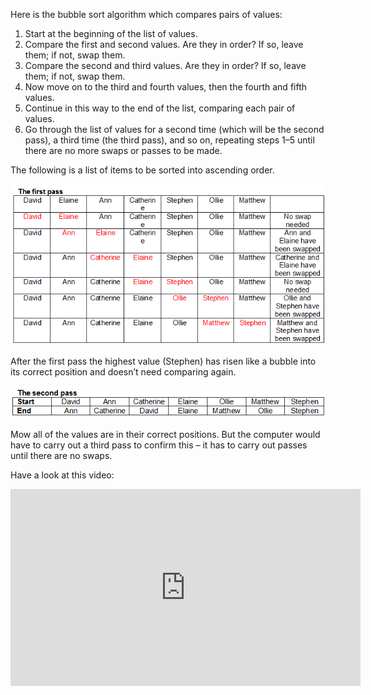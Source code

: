 Here is the bubble sort algorithm which compares pairs of values:

1. Start at the beginning of the list of values.
1. Compare the first and second values. Are they in order? If so, leave them; if not, swap them.
1. Compare the second and third values. Are they in order? If so, leave them; if not, swap them.
1. Now move on to the third and fourth values, then the fourth and fifth values.
1. Continue in this way to the end of the list, comparing each pair of values. 
1. Go through the list of values for a second time (which will be the second pass), a third time (the third pass), and so on, repeating steps 1–5 until there are no more swaps or passes to be made.

The following is a list of items to be sorted into ascending order.


![](.guides/img/firstpass.png)

After the first pass the highest value (Stephen) has risen like a bubble into its correct position and doesn’t need comparing again.


![](.guides/img/secondpass.png)

Mow all of the values are in their correct positions.
But the computer would have to carry out a third pass to confirm this – it has to carry out passes until there are no swaps.


Have a look at this video:
<iframe width="560" height="315" src="https://www.youtube.com/embed/lyZQPjUT5B4" frameborder="0" allowfullscreen></iframe>